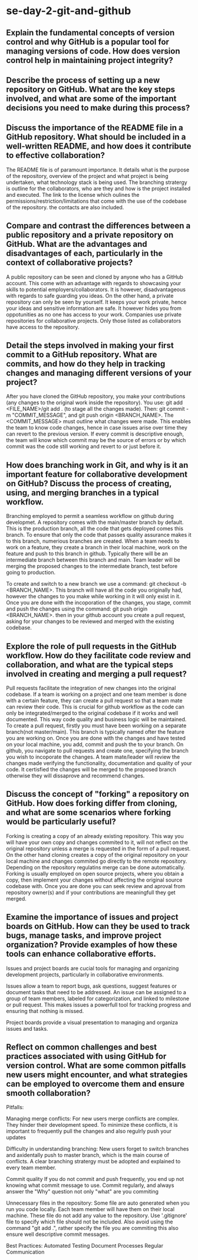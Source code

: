 # se-day-2-git-and-github
## Explain the fundamental concepts of version control and why GitHub is a popular tool for managing versions of code. How does version control help in maintaining project integrity?

## Describe the process of setting up a new repository on GitHub. What are the key steps involved, and what are some of the important decisions you need to make during this process?

## Discuss the importance of the README file in a GitHub repository. What should be included in a well-written README, and how does it contribute to effective collaboration?
The README file is of paramount importance. It details what is the purpose of the repository, overview of the project and what project is being undertaken, what technology stack is being used. The branching stratergy is outline for the collaborators, who are they and how is the project installed and executed. The link to the license which oulines the permissions/restriction/limitations that come with the use of the codebase of the repository. the contacts are also included.   
## Compare and contrast the differences between a public repository and a private repository on GitHub. What are the advantages and disadvantages of each, particularly in the context of collaborative projects?
A public repository can be seen and cloned by anyone who has a GitHub account. This come with an advantage with regards to showcasing your skills to potential employers/collaborators. It is however, disadvantageous with regards to safe guarding you ideas. On the other hand, a private repository can only be seen by yourself. It keeps your work private, hence your ideas and sensitive information are safe. It however hides you from oppotunities as no one has access to your work. Companies use private repositories for collaborative projects. Only those listed as collaborators have access to the repository.
## Detail the steps involved in making your first commit to a GitHub repository. What are commits, and how do they help in tracking changes and managing different versions of your project?
After you have cloned the GitHub repository, you make your contributions (any changes to the original work inside the repository). You use: git add <FILE_NAME>/git add . (to stage all the changes made). Then: git commit -m "COMMIT_MESSAGE", and git push origin <BRANCH_NAME>. The <COMMIT_MESSAGE> must outline what changes were made. This enables the team to know code changes, hence in case issues arise over time they can revert to the previous version. If every commit is descriptive enough, the team will know which commit may be the source of errors or by which commit was the code still working and revert to or just before it.
## How does branching work in Git, and why is it an important feature for collaborative development on GitHub? Discuss the process of creating, using, and merging branches in a typical workflow.
Branching employed to permit a seamless workflow on github during developmet. A repository comes with the main/master branch by default. This is the production branch, all the code that gets deployed comes this branch. To ensure that only the code that passes quality assurance makes it to this branch, numerious branches are created. When a team needs to work on a feature, they create a branch in their local machine, work on the feature and push to this branch in github. Typically there will be an intermediate branch between this branch and main.
Team leader will be merging the proposed changes to the intermediate branch, test before going to production.

 To create and switch to a new branch we use a command: git checkout -b <BRANCH_NAME>. This branch will have all the code you originally had, however the changes to you make while working in it will only exist in it. Once you are done with the incoporation of the changes, you stage, commit and push the changes using the command: git push origin <BRANCH_NAME>. then in your github account you create a pull request, asking for your changes to be reviewed and merged with the existing codebase.
## Explore the role of pull requests in the GitHub workflow. How do they facilitate code review and collaboration, and what are the typical steps involved in creating and merging a pull request?
Pull requests facilitate the integration of new changes into the original codebase. If a team is working on a project and one team member is done with a certain feature, they can create a pull request so that a team mate can review their code. This is crucial for github workflow as the code can only be integrated/merged to the original codebase if it works and well documented. This way code quality and business logic will be maintained. To create a pull request, firstly you must have been working on a separate branch(not master/main). This branch is typically named ofter the feature you are working on. Once you are done with the changes and have tested on your local machine, you add, commit and push the to your branch. On github, you navigate to pull requests and create one, specifying the branch you wish to incoporate the changes. A team mate/leader will review the changes made verifying the functionality, documentation and quality of your code. It certisfied the changes will be merged to the proposed branch otherwise they will dissaprove and recommend changes.
## Discuss the concept of "forking" a repository on GitHub. How does forking differ from cloning, and what are some scenarios where forking would be particularly useful?
Forking is creating a copy of an already existing repository. This way you will have your own copy and changes commited to it, will not reflect on the original repository unless a merge is requested in the form of a pull request. On the other hand cloning creates a copy of the original repository on your local machine and changes commited go directly to the remote repository. Depending on the repository regulatins merge can be done automatically. Forking is usually employed on open source projects, where you obtain a copy, then implement your changes without affecting the original source codebase with. Once you are done you can seek review and aproval from repository owner(s) and if your contributions are meaningfull they get merged.
## Examine the importance of issues and project boards on GitHub. How can they be used to track bugs, manage tasks, and improve project organization? Provide examples of how these tools can enhance collaborative efforts.
Issues and project boards are cucial tools for managing and organizing development projects, particularly in collaborative environments.

Issues allow a team to report bugs, ask questions, suggest features or document tasks that need to be addressed. An issue can be assigned to a group of team members, labeled for categorization, and linked to milestone or pull request. This makes issues a powerfull tool for tracking progress and ensuring that nothing is missed.

Project boards provide a visual presentation to managing and organiza issues and tasks.
## Reflect on common challenges and best practices associated with using GitHub for version control. What are some common pitfalls new users might encounter, and what strategies can be employed to overcome them and ensure smooth collaboration?

Pitfalls:

Managing merge conflicts:
For new users merge conflicts are complex. They hinder their development speed.
To minimize these conflicts, it is important to frequently pull the changes and also regulrly push your updates

Difficulty in understanding branching:
New users forget to switch branches and axidentally push to master branch, which is the main course of conflicts.
A clear branching stratergy must be adopted and explained to every team member.

Commit quality
If you do not commit and push frequently, you end up not knowing what commit message to use.
Commit regularly, and always answer the "Why" question not only "what" are you commiting

Unnecessary files in the repository:
Some file are auto generated when you run you code locally. Each team member will have them on their local machine. These file do not add any value to the repository.
Use '.gitignore' file to specify which file should not be included. Also avoid using the command "git add .", rather specify the file you are commiting this also ensure well descriptive commit messages.

Best Practices:
Automated Testing
Document Processes
Regular Communication

